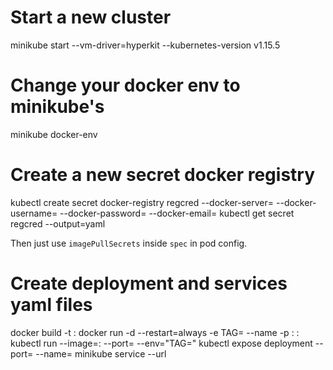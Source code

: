 # Start a new cluster
minikube start --vm-driver=hyperkit --kubernetes-version v1.15.5

# Change your docker env to minikube's 
minikube docker-env

# Create a new secret docker registry
kubectl create secret docker-registry regcred --docker-server=<your-registry-server> --docker-username=<your-name> --docker-password=<your-pword> --docker-email=<your-email>
kubectl get secret regcred --output=yaml

Then just use `imagePullSecrets` inside `spec` in pod config.

# Create deployment and services yaml files
docker build -t <image-name>:<tag> <folder>
docker run -d --restart=always -e TAG=<tag> --name <service-name> -p <port>:<port> <image-name>:<tag>
kubectl run --image=<image-name>:<tag> <service-name> --port=<port> --env="TAG=<tag>"
kubectl expose deployment <service-name> --port=<port> --name=<service-name>
minikube service <service-name> --url